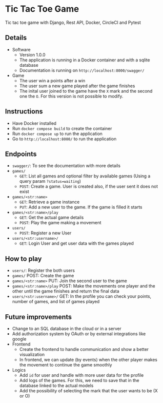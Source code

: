 # Tic Tac Toe Game

Tic tac toe game with Django, Rest API, Docker, CircleCI and Pytest

## Details

- Software
  - Version 1.0.0
  - The application is running in a Docker container and with a sqlite database
  - Documentation is running on `http://localhost:8000/swagger/`
- Game
  - The user win a points after a win
  - The user sum a new game played after the game finishes
  - The inital user joined to the game have the `X` mark and the second one the `O`. For this version is not possible to modify.

## Instructions

- Have Docker installed
- Run `docker compose build` to create the container
- Run `docker compose up` to run the application
- Go to `http://localhost:8000/` to run the application

## Endpoints

- `swagger/`: To see the documentation with more details
- `games/`
  - `GET`: List all games and optional filter by available games (Using a query param `?status=waiting`)
  - `POST`: Create a game. User is created also, if the user sent it does not exist
- `games/<str:name>`
  - `GET`: Retrieve a game instance
  - `PUT`: Add a new user to the game. If the game is filled it starts
- `games/<str:name>/play`
  - `GET`: Get the actual game details
  - `POST`: Play the game making a movement
- `users/`
  - `POST`: Register a new User
- `users/<str:username>/`
  - `GET`: Login User and get user data with the games played

## How to play

- `users/`: Register the both users
- `games/` POST: Create the game
- `games/<str:name>` PUT: Join the second user to the game
- `games/<str:name>/play` POST: Make the movements one player and the other until the game finishes and return the final data
- `users/<str:username>/` GET: In the profile you can check your points, number of games, and list of games played

## Future improvements

- Change to an SQL database in the cloud or in a server
- Add authorization system by OAuth or by external integrations like google
- Frontend
  - Create the frontend to handle communication and show a better visualization
  - In frontend, we can update (by events) when the other player makes the movement to continue the game smoothly
- Logics
  - Add `id` for user and handle with more user data for the profile
  - Add logs of the games. For this, we need to save that in the database linked to the actual models
  - Add the possibility of selecting the mark that the user wants to be (X or O)
